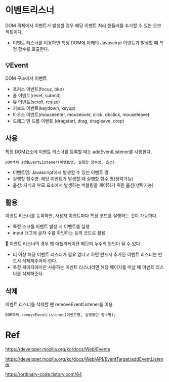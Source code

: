 # 이벤트리스너
DOM 객체에서 이벤트가 발생할 경우 해당 이벤트 처리 핸들러를 추가할 수 있는 오브젝트이다. 
- 이벤트 리스너를 이용하면 특정 DOM에 아래의 Javascirpt 이벤트가 발생할 때 특정 함수를 호출한다.

## 💡Event
DOM 구조에서 이벤트
- 포커스 이벤트(focus, blur)
- 폼 이벤트(reset, submit)
- 뷰 이벤트(scroll, resize)
- 키보드 이벤트(keydown, keyup)
- 마우스 이벤트(mouseenter, mouseover, click, dbclick, mouseleave)
- 드래그 앤 드롭 이벤트 (dragstart, drag, dragleave, drop)

## 사용
특정 DOM요소에 이벤트 리스너를 등록할 때는 addEventListener를 사용한다.
```
DOM객체.addEventListener(이벤트명, 실행할 함수명, 옵션)
```
- 이벤트명: Javascript에서 발생할 수 있는 이벤트 명
- 실행할 함수명: 해당 이벤트가 발생할 때 실행할 함수 명(생략가능)
- 옵션: 자식과 부모 요소에서 발생하는 버블링을 제어하기 위한 옵션(생략가능)

## 활용
이벤트 리스너를 등록하면, 사용자 이벤트마다 특정 코드를 실행하는 것이 가능하다.
- 특정 스크롤 이벤트 발생 시 이벤트를 실행
- input 태그에 글자 수를 확인하는 등의 코드로 활용

📌 이벤트 리스너의 경우 웹 애플리케이션 메모리 누수의 원인이 될 수 있다.
- 더 이상 해당 이벤트 리스너가 필요 없다고 하면 반드시 추가된 이벤트 리스너는  반드시 삭제해주어야 한다.
- 특정 페이지에서만 사용하는 이벤트 리스너라면 해당 페이지를 떠날 때 이벤트 리스너를 삭제해준다.

## 삭제
이벤트 리스너를 삭제할 땐 removeEventListener을 이용
```
DOM객체.removeEventListener(이벤트명, 실행했던 함수명);
```


# Ref
https://developer.mozilla.org/ko/docs/Web/Events

https://developer.mozilla.org/ko/docs/Web/API/EventTarget/addEventListener

https://ordinary-code.tistory.com/64
